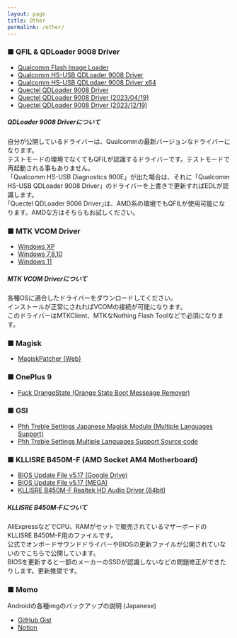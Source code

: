 ```yaml
---
layout: page
title: Other
permalink: /other/
---
```


### ■ QFIL & QDLoader 9008 Driver
- [Qualcomm Flash Image Loader](https://mega.nz/file/ypBG1ZzI#bw8D7p_48WpN7agvxwVH94XkzpGNXnWMk2zH6kupOS8)
- [Qualcomm HS-USB QDLoader 9008 Driver](https://mega.nz/file/O4ZVSA6a#uK7003-5sLr0ISy37pNzoNwwBGDFqRW8HFMAUppVIyE)
- [Qualcomm HS-USB QDLodaer 9008 Driver x64](https://github.com/reindex-ot/boot.img_repo/raw/main/other/edl_driver/Qualcomm_HS-USB_Drivers_x64_v2.1.2.2.zip)
- [Quectel QDLoader 9008 Driver](https://github.com/reindex-ot/boot.img_repo/raw/main/other/edl_driver/QDLoader%209008_Driver.zip)
- [Quectel QDLoader 9008 Driver (2023/04/19)](https://github.com/reindex-ot/boot.img_repo/raw/main/other/edl_driver/QDLoader%209008_Driver_2023_4.zip)
- [Quectel QDLoader 9008 Driver (2023/12/19)](https://github.com/reindex-ot/boot.img_repo/raw/main/other/edl_driver/QDLoader%209008_Driver_2023_12.zip)

##### QDLoader 9008 Driverについて
自分が公開しているドライバーは、Qualcommの最新バージョンなドライバーになります。<br>
テストモードの環境でなくてもQFILが認識するドライバーです。テストモードで再起動される事もありません。<br>
「Qualcomm HS-USB Diagnostics 900E」が出た場合は、それに「Qualcomm HS-USB QDLoader 9008 Driver」のドライバーを上書きで更新すればEDLが認識します。<br>
｢Quectel QDLoader 9008 Driver｣は、AMD系の環境でもQFILが使用可能になります。AMDな方はそちらもお試しください。<br>

### ■ MTK VCOM Driver
- [Windows XP](https://drive.google.com/uc?export=download&id=1rbDPoruUCM-ss0fDI6pZOj7qxoHvo089)
- [Windows 7,8,10](https://drive.google.com/uc?export=download&id=168ZyTrZ-dSMTq01jf4BdQV-djWmf-x42)
- [Windows 11](https://drive.google.com/uc?export=download&id=1d9Xz19YL6eRd-gxM7G9TTZcO3RaM3fO7)

##### MTK VCOM Driverについて
各種OSに適合したドライバーをダウンロードしてください。<br>
インストールが正常にされればVCOMの接続が可能になります。<br>
このドライバーはMTKClient、MTKなNothing Flash Toolなどで必須になります。

### ■ Magisk
- [MagiskPatcher (Web)](https://circlecashteam.github.io/MagiskPatcher/)

### ■ OnePlus 9
- [Fuck OrangeState (Orange State Boot Messeage Remover)](https://drive.google.com/uc?export=download&id=1MUlZYzqKGtAV4iqjjWHT4MMQe906LvmV)

### ■ GSI
- [Phh Treble Settings Japanese Magisk Module (Multiple Languages Support)](https://github.com/reindex-ot/TrebleApp_Japanese)
- [Phh Treble Settings Multiple Languages Support Source code](https://github.com/exthmui-10-treble/treble_app)

### ■ KLLISRE B450M-F (AMD Socket AM4 Motherboard)
- [BIOS Update File v5.17 (Google Drive)](https://drive.google.com/uc?export=download&id=1NqjvH6QH1-A7fiARYl9k1_ErhnlXgX80)
- [BIOS Update File v5.17 (MEGA)](https://mega.nz/file/H4gFyRBZ#2E7yz4D1xoifziogLl8mAkqtmggf67UQCDRPWsCWEQE)
- [KLLISRE B450M-F Realtek HD Audio Driver (64bit)](https://drive.google.com/uc?export=download&id=1OQkhRygzAx7jm6kZveLzP7vLQdNuA1WW)

##### KLLISRE B450M-Fについて
AliExpressなどでCPU、RAMがセットで販売されているマザーボードのKLLISRE B450M-F用のファイルです。<br>
公式でオンボードサウンドドライバーやBIOSの更新ファイルが公開されていないのでこちらで公開しています。<br>
BIOSを更新すると一部のメーカーのSSDが認識しないなどの問題修正ができたりします。更新推奨です。<br>

### ■ Memo
Androidの各種imgのバックアップの説明 (Japanese)
- [GitHub Gist](https://gist.github.com/reindex-ot/3b453682b61d45ccc5bcfb2d645bb85a)
- [Notion](https://reindex.notion.site/Android-img-28d6fb938b04498e9731c020c0d6591d?pvs=74)

